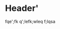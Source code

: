 <!-- TITLE: Hello -->
<!-- SUBTITLE: A quick summary of Hello -->

# Header'

fqe';fk q';lefk;wleq f;lqsa